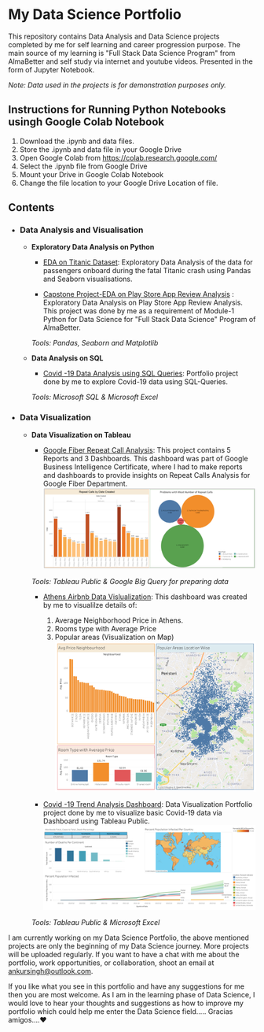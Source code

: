 # My Data Science Portfolio

This repository contains Data Analysis and Data Science projects completed by me for self learning and career progression purpose. The main source of my learning is "Full Stack Data Science Program" from AlmaBetter and self study via internet and youtube videos. Presented in the form of Jupyter Notebook.

_Note: Data used in the projects is for demonstration purposes only._

## Instructions for Running Python Notebooks usingh Google Colab Notebook
1. Download the .ipynb and data files.
2. Store the .ipynb and data file in your Google Drive
3. Open Google Colab from https://colab.research.google.com/
4. Select the .ipynb file from Google Drive
5. Mount your Drive in Google Colab Notebook 
6. Change the file location to your Google Drive Location of file.

## Contents

- ### Data Analysis and Visualisation
	- __Exploratory Data Analysis on Python__
		- [EDA on Titanic Dataset](https://github.com/Ankur241289/EDA_on_Titanic_Dataset/blob/master/EDA%20Titanic%20Dataset%20.ipynb): Exploratory Data Analysis of the data for passengers onboard during the fatal Titanic crash using Pandas and Seaborn visualisations.
    
      - [Capstone Project-EDA on Play Store App Review Analysis](https://github.com/Ankur241289/Capstone-Project---EDA-on-Play-Store-App-Review-Analysis/blob/master/Ankur_Singh_EDA_Play_Store_App_Review_Analysis.ipynb) : Exploratory Data Analysis on Play Store App Review Analysis. This project was done by me as a requirement of Module-1 Python for Data Science for "Full Stack Data Science" Program of AlmaBetter.
    		
	  _Tools: Pandas, Seaborn and Matplotlib_
 
  - __Data Analysis on SQL__
    - [Covid -19 Data Analysis using SQL Queries](https://github.com/Ankur241289/Data_Science_Portfolio/blob/master/SQL%20Data%20Exploration%20Covid-19%20Data/Covid%20Data%20Exploration%20Portfolio%20Project%2004-03-2023.sql): Portfolio project done by me to explore Covid-19 data using SQL-Queries.
  
    _Tools: Microsoft SQL & Microsoft Excel_
  
- ### Data Visualization
  - __Data Visualization on Tableau__
    - [Google Fiber Repeat Call Analysis](https://public.tableau.com/app/profile/ankur.singh1463/viz/GoogleFiberRepeatCallsAnalysisGoogleBIProfessionalProject/Dashboard1): This project contains 5 Reports and 3 Dashboards. This dashboard was part of Google Business Intelligence Certificate, where I had to make reports and dashboards to provide insights on Repeat Calls Analysis for Google Fiber Department.
    ![Alt text](Images/GoogleFiber%20Dashboard%201.png)
    
    _Tools: Tableau Public & Google Big Query for preparing data_
    
    - [Athens Airbnb Data Vislualization](https://public.tableau.com/app/profile/ankur.singh1463/viz/AthensAirbnbDataforGoogleBIProfessionalCertificate/AthensAirbnbDashGoogleBIProfessionalCertificate): This dashboard was created by me to visualilze details of:
      1. Average Neighborhood Price in Athens.
      2. Rooms type with Average Price
      3. Popular areas (Visualization on Map)
     ![Alt text](Images/Athens-Airbnb-Dash-(Google-BI-Professional-Certificate).png)

    - [Covid -19 Trend Analysis Dashboard](https://public.tableau.com/app/profile/ankur.singh1463/viz/Covid-19BasicDashboard_16795111037710/Dashboard1?publish=yes): Data Visualization Portfolio project done by me to visualize basic Covid-19 data via Dashboard using Tableau Public.
     ![Alt text](Images/Covid-19-Dashboard.png)
  
    _Tools: Tableau Public & Microsoft Excel_
  
I am currently working on my Data Science Portfolio, the above mentioned projects are only the beginning of my Data Science journey. More projects will be uploaded regularly. If you want to have a chat with me about the portfolio, work opportunities, or collaboration, shoot an email at ankursingh@outlook.com. 

If you like what you see in this portfolio and have any suggestions for me then you are most welcome. As I am in the learning phase of Data Science, I would love to hear your thoughts and suggestions as how to improve my portfolio which could help me enter the Data Science field.....  Gracias amigos....❤️
